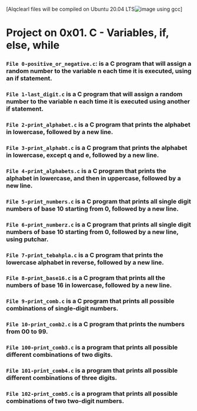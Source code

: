 [Alqclearl files will be compiled on Ubuntu 20.04 LTS![image](https://user-images.githubusercontent.com/105258746/189422562-d96e8ff1-5c0f-4e6e-8be1-1a0172a93910.png) using gcc]

# Project on 0x01. C - Variables, if, else, while


### `File 0-positive_or_negative.c`: is a C program that will assign a random number to the variable n each time it is executed, using an if statement.

### `File 1-last_digit.c` is a C program that will assign a random number to the variable n each time it is executed using another if statement.

### `File 2-print_alphabet.c` is a C program that prints the alphabet in lowercase, followed by a new line.

### `File 3-print_alphabt.c` is a C program that prints the alphabet in lowercase, except q and e, followed by a new line.

### `File 4-print_alphabets.c` is a C program that prints the alphabet in lowercase, and then in uppercase, followed by a new line.

### `File 5-print_numbers.c` is a C program that prints all single digit numbers of base 10 starting from 0, followed by a new line.

### `File 6-print_numberz.c` is a C program that prints all single digit numbers of base 10 starting from 0, followed by a new line, using putchar.

### `File 7-print_tebahpla.c` is a C program that prints the lowercase alphabet in reverse, followed by a new line.

### `File 8-print_base16.c` is a C program that prints all the numbers of base 16 in lowercase, followed by a new line.

### `File 9-print_comb.c` is a C program that prints all possible combinations of single-digit numbers.

### `File 10-print_comb2.c` is a C program that prints the numbers from 00 to 99.

### `File 100-print_comb3.c` is a program that prints all possible different combinations of two digits.

### `File 101-print_comb4.c` is a program that prints all possible different combinations of three digits.

### `File 102-print_comb5.c` is a program that prints all possible combinations of two two-digit numbers.
